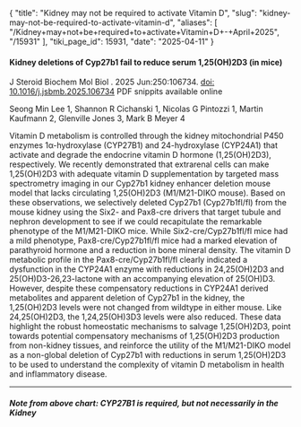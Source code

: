 {
  "title": "Kidney may not be required to activate Vitamin D",
  "slug": "kidney-may-not-be-required-to-activate-vitamin-d",
  "aliases": [
    "/Kidney+may+not+be+required+to+activate+Vitamin+D+-+April+2025",
    "/15931"
  ],
  "tiki_page_id": 15931,
  "date": "2025-04-11"
}


#### Kidney deletions of Cyp27b1 fail to reduce serum 1,25(OH)2D3 (in mice)

J Steroid Biochem Mol Biol . 2025 Jun:250:106734. [doi: 10.1016/j.jsbmb.2025.106734](https://doi.org/10.1016/j.jsbmb.2025.106734)  PDF snippits available online

Seong Min Lee 1, Shannon R Cichanski 1, Nicolas G Pintozzi 1, Martin Kaufmann 2, Glenville Jones 3, Mark B Meyer 4

Vitamin D metabolism is controlled through the kidney mitochondrial P450 enzymes 1α-hydroxylase (CYP27B1) and 24-hydroxylase (CYP24A1) that activate and degrade the endocrine vitamin D hormone (1,25(OH)2D3), respectively. We recently demonstrated that extrarenal cells can make 1,25(OH)2D3 with adequate vitamin D supplementation by targeted mass spectrometry imaging in our Cyp27b1 kidney enhancer deletion mouse model that lacks circulating 1,25(OH)2D3 (M1/M21-DIKO mouse). Based on these observations, we selectively deleted Cyp27b1 (Cyp27b1fl/fl) from the mouse kidney using the Six2- and Pax8-cre drivers that target tubule and nephron development to see if we could recapitulate the remarkable phenotype of the M1/M21-DIKO mice. While Six2-cre/Cyp27b1fl/fl mice had a mild phenotype, Pax8-cre/Cyp27b1fl/fl mice had a marked elevation of parathyroid hormone and a reduction in bone mineral density. The vitamin D metabolic profile in the Pax8-cre/Cyp27b1fl/fl clearly indicated a dysfunction in the CYP24A1 enzyme with reductions in 24,25(OH)2D3 and 25(OH)D3-26,23-lactone with an accompanying elevation of 25(OH)D3. However, despite these compensatory reductions in CYP24A1 derived metabolites and apparent deletion of Cyp27b1 in the kidney, the 1,25(OH)2D3 levels were not changed from wildtype in either mouse. Like 24,25(OH)2D3, the 1,24,25(OH)3D3 levels were also reduced. These data highlight the robust homeostatic mechanisms to salvage 1,25(OH)2D3, point towards potential compensatory mechanisms of 1,25(OH)2D3 production from non-kidney tissues, and reinforce the utility of the M1/M21-DIKO model as a non-global deletion of Cyp27b1 with reductions in serum 1,25(OH)2D3 to be used to understand the complexity of vitamin D metabolism in health and inflammatory disease.

---

##### Note from above chart: CYP27B1 is required, but not necessarily in the Kidney

